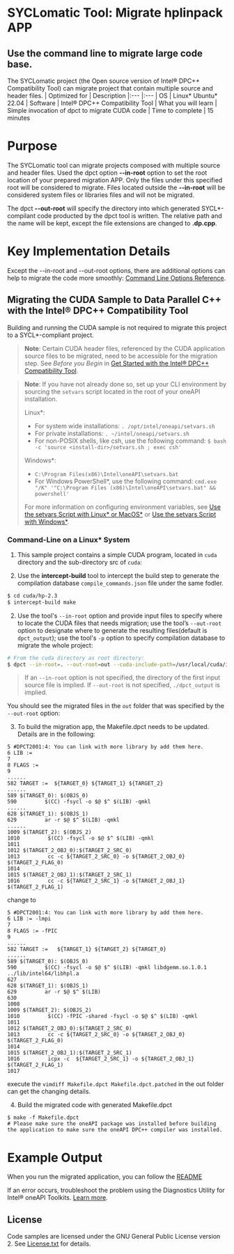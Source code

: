 # SYCLomatic Tool: Migrate hplinpack APP
## Use the command line to migrate large code base.
The SYCLomatic project (the Open source version of Intel® DPC++ Compatibility Tool) can migrate project that contain multiple source and header files. 
| Optimized for         | Description
|:---                   |:---
| OS                    | Linux* Ubuntu* 22.04
| Software              | Intel® DPC++ Compatibility Tool
| What you will learn   | Simple invocation of dpct to migrate CUDA code
| Time to complete      | 15 minutes


# Purpose
The SYCLomatic tool can migrate projects composed with multiple source and header files.
Used the dpct option **--in-root** option to set the root location of your prepared migration APP. Only the files under this specified root will be considered to migrate. Files located outside the **--in-root** will be considered system files or libraries files and will not be migrated. 

The dpct **--out-root** will specify the directory into which generated SYCL*-compilant code producted by the dpct tool is written. The relative path and the name will be kept, except the file extensions are changed to **.dp.cpp**.


# Key Implementation Details
Except the --in-root and --out-root options, there are additional options can help to migrate the code more smoothly: [Command Line Options Reference](https://software.intel.com/content/www/us/en/develop/documentation/intel-dpcpp-compatibility-tool-user-guide/top/command-line-options-reference.html).



## Migrating the CUDA Sample to Data Parallel C++ with the Intel® DPC++ Compatibility Tool

Building and running the CUDA sample is not required to migrate this project
to a SYCL*-compliant project.

> **Note**: Certain CUDA header files, referenced by the CUDA application
> source files to be migrated, need to be accessible for the migration step.
> See *Before you Begin* in [Get Started with the Intel® DPC++ Compatibility Tool](https://www.intel.com/content/www/us/en/develop/documentation/get-started-with-intel-dpcpp-compatibility-tool/top.html#top_BEFORE_YOU_BEGIN).

> **Note**: If you have not already done so, set up your CLI
> environment by sourcing  the `setvars` script located in
> the root of your oneAPI installation.
>
> Linux*:
> - For system wide installations: `. /opt/intel/oneapi/setvars.sh`
> - For private installations: `. ~/intel/oneapi/setvars.sh`
> - For non-POSIX shells, like csh, use the following command: `$ bash -c 'source <install-dir>/setvars.sh ; exec csh'`
>
> Windows*:
> - `C:\Program Files(x86)\Intel\oneAPI\setvars.bat`
> - For Windows PowerShell*, use the following command: `cmd.exe "/K" '"C:\Program Files (x86)\Intel\oneAPI\setvars.bat" && powershell'`
>
> For more information on configuring environment variables, see [Use the setvars Script with Linux* or MacOS*](https://www.intel.com/content/www/us/en/develop/documentation/oneapi-programming-guide/top/oneapi-development-environment-setup/use-the-setvars-script-with-linux-or-macos.html) or [Use the setvars Script with Windows*](https://www.intel.com/content/www/us/en/develop/documentation/oneapi-programming-guide/top/oneapi-development-environment-setup/use-the-setvars-script-with-windows.html).


### Command-Line on a Linux* System

1. This sample project contains a simple CUDA program, located in ```cuda``` directory and the sub-directory src of ```cuda```:

2. Use the **intercept-build** tool to intercept the build step to generate the compilation database `compile_commands.json` file under the same fodler.
``` sh
$ cd cuda/hp-2.3
$ intercept-build make
```
2. Use the tool's `--in-root` option and provide input files to specify where
   to locate the CUDA files that needs migration; use the tool’s `--out-root`
   option to designate where to generate the resulting files(default is `dpct_output`); use the tool's `-p` option to specify compilation database to migrate the whole project:

```sh
# From the cuda directory as root directory:
$ dpct --in-root=. --out-root=out --cuda-include-path=/usr/local/cuda/include -p . --gen-build-script
```

> If an `--in-root` option is not specified, the directory of the first input
> source file is implied. If `--out-root` is not specified, `./dpct_output`
> is implied.

You should see the migrated files in the `out` folder that was specified
by the `--out-root` option:

3. To build the migration app, the Makefile.dpct needs to be updated. Details are in the following:


```make
5 #DPCT2001:4: You can link with more library by add them here.
6 LIB :=
7
8 FLAGS :=
9
......
582 TARGET :=  ${TARGET_0} ${TARGET_1} ${TARGET_2}
......
589 $(TARGET_0): $(OBJS_0)
590         $(CC) -fsycl -o $@ $^ $(LIB) -qmkl
......
628 $(TARGET_1): $(OBJS_1)
629         ar -r $@ $^ $(LIB) -qmkl
......
1009 $(TARGET_2): $(OBJS_2)
1010         $(CC) -fsycl -o $@ $^ $(LIB) -qmkl
1011
1012 $(TARGET_2_OBJ_0):$(TARGET_2_SRC_0)
1013         cc -c ${TARGET_2_SRC_0} -o ${TARGET_2_OBJ_0} $(TARGET_2_FLAG_0)
1014
1015 $(TARGET_2_OBJ_1):$(TARGET_2_SRC_1)
1016         cc -c ${TARGET_2_SRC_1} -o ${TARGET_2_OBJ_1} $(TARGET_2_FLAG_1)
```
change to 
``` make
5 #DPCT2001:4: You can link with more library by add them here.
6 LIB := -lmpi
7
8 FLAGS := -fPIC
9
......
582 TARGET :=   ${TARGET_1} ${TARGET_2} ${TARGET_0}
......
589 $(TARGET_0): $(OBJS_0)
590         $(CC) -fsycl -o $@ $^ $(LIB) -qmkl libdgemm.so.1.0.1 ../lib/intel64/libhpl.a
627
628 $(TARGET_1): $(OBJS_1)
629         ar -r $@ $^ $(LIB)
630
1008
1009 $(TARGET_2): $(OBJS_2)
1010         $(CC) -fPIC -shared -fsycl -o $@ $^ $(LIB) -qmkl
1011
1012 $(TARGET_2_OBJ_0):$(TARGET_2_SRC_0)
1013         cc -c ${TARGET_2_SRC_0} -o ${TARGET_2_OBJ_0} $(TARGET_2_FLAG_0)
1014
1015 $(TARGET_2_OBJ_1):$(TARGET_2_SRC_1)
1016         icpx -c  ${TARGET_2_SRC_1} -o ${TARGET_2_OBJ_1} $(TARGET_2_FLAG_1)
1017
```
execute the ```vimdiff Makefile.dpct Makefile.dpct.patched``` in the out folder can get the changing details.


4. Build the migrated code with generated Makefile.dpct
```
$ make -f Makefile.dpct
# Please make sure the oneAPI package was installed before building the application to make sure the oneAPI DPC++ compiler was installed.
```

# Example Output

When you run the migrated application, you can follow the [README](https://github.com/oneapi-src/Velocity-Bench/blob/main/hplinpack/README.md)

If an error occurs, troubleshoot the problem using the Diagnostics Utility for Intel® oneAPI Toolkits.
[Learn more](https://www.intel.com/content/www/us/en/develop/documentation/diagnostic-utility-user-guide/top.html).

## License
Code samples are licensed under the GNU General Public License version 2. See
[License.txt](https://github.com/oneapi-src/Velocity-Bench/blob/main/hplinpack/LICENSE.md) for details.
